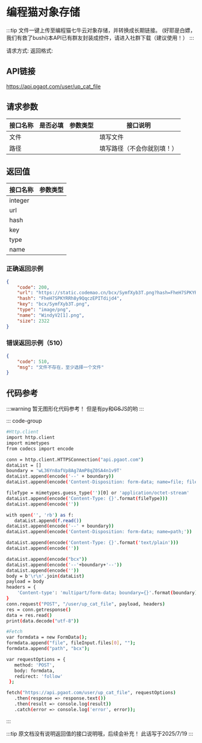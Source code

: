 # 编程猫对象存储 <Badge type="tip" text="2025/7/19 正常服务" /><Badge type="warning" text="推荐指数🌟🌟🌟" /><Badge type="info" text="已封装" />

:::tip 文件一键上传至编程猫七牛云对象存储，并转换成长期链接。
(好耶是白嫖，我们有救了bushi)本API已有群友封装成控件，请进入社群下载（建议使用！）
:::

请求方式: <Badge type="warning" text="POST" /> 
返回格式: <Badge type="warning" text="application/json " /> 
## API链接
https://api.pgaot.com/user/up_cat_file

## 请求参数
| 接口名称     | 是否必填                                    | 参数类型                                 | 接口说明                   |
| ----------- | ------------------------------------------ | --------------------------------------- | -------------------------- |
| 文件        | <Badge type="warning" text="必须" />        | <Badge type="info" text="file" />       | 填写文件                    |
| 路径        | <Badge type="warning" text="可选" />        | <Badge type="info" text="string" />     | 填写路径（不会你就别填！）     |

## 返回值
| 接口名称     | 参数类型                                    |
| ----------- | ------------------------------------------ |
| integer     | <Badge type="info" text="code" />          |
| url         | <Badge type="info" text="string" />        |
| hash        | <Badge type="info" text="string" />        |
| key         | <Badge type="info" text="string" />        |
| type        | <Badge type="info" text="string" />        |
| name        | <Badge type="info" text="integer" />       |

### 正确返回示例
```json
{
    "code": 200,
    "url": "https://static.codemao.cn/bcx/SymfXyb3T.png?hash=FheH7SPKYRRh8y9QqczEPITdijd4",
    "hash": "FheH7SPKYRRh8y9QqczEPITdijd4",
    "key": "bcx/SymfXyb3T.png",
    "type": "image/png",
    "name": "WindyV2[1].png",
    "size": 2322
}
```

### 错误返回示例（510）
```json
{
    "code": 510,
    "msg": "文件不存在，至少选择一个文件"
}
```
## 代码参考

:::warning 暂无图形化代码参考！
但是有py和~~GS~~JS的哟
:::

::: code-group

```sh [python]
#Http.client
import http.client
import mimetypes
from codecs import encode

conn = http.client.HTTPSConnection("api.pgaot.com")
dataList = []
boundary = 'wL36Yn8afVp8Ag7AmP8qZ0SA4n1v9T'
dataList.append(encode('--' + boundary))
dataList.append(encode('Content-Disposition: form-data; name=file; filename={0}'.format('')))

fileType = mimetypes.guess_type('')[0] or 'application/octet-stream'
dataList.append(encode('Content-Type: {}'.format(fileType)))
dataList.append(encode(''))

with open('', 'rb') as f:
   dataList.append(f.read())
dataList.append(encode('--' + boundary))
dataList.append(encode('Content-Disposition: form-data; name=path;'))

dataList.append(encode('Content-Type: {}'.format('text/plain')))
dataList.append(encode(''))

dataList.append(encode("bcx"))
dataList.append(encode('--'+boundary+'--'))
dataList.append(encode(''))
body = b'\r\n'.join(dataList)
payload = body
headers = {
    'Content-type': 'multipart/form-data; boundary={}'.format(boundary) 
}
conn.request("POST", "/user/up_cat_file", payload, headers)
res = conn.getresponse()
data = res.read()
print(data.decode("utf-8"))
```

```sh [javascript]
#Fetch
var formdata = new FormData();
formdata.append("file", fileInput.files[0], "");
formdata.append("path", "bcx");

var requestOptions = {
   method: 'POST',
   body: formdata,
   redirect: 'follow'
 };

fetch("https://api.pgaot.com/user/up_cat_file", requestOptions)
   .then(response => response.text())
   .then(result => console.log(result))
   .catch(error => console.log('error', error));
```

:::


:::tip 原文档没有说明返回值的接口说明哦，后续会补充！
此话写于2025/7/19
:::

